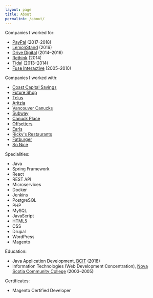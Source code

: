 ```yaml
---
layout: page
title: About
permalink: /about/
---
```


Companies I worked for:

* [PayPal](http://paypal.com) (2017-2018)
* [LemonStand](http://lemonstand.com) (2016)
* [Drive Digital](http://drivedigital.ca) (2014–2016)
* [Rethink](http://rethinkcanada.com) (2014)
* [Tidal](http://tidal.ca) (2013–2014)
* [Fuse Interactive](http://fuseinteractive.ca) (2005–2010)

Companies I worked with:

* [Coast Capital Savings](https://www.coastcapitalsavings.com)
* [Future Shop](http://futureshop.ca)
* [Telus](http://telus.com)
* [Aritzia](http://aritzia.com)
* [Vancouver Canucks](http://canucks.com)
* [Subway](http://subway.com)
* [Canuck Place](http://canuckplace.org)
* [Offsetters](http://offsetters.ca)
* [Earls](http://earls.ca)
* [Ricky's Restaurants](https://gotorickys.com/)
* [Fatburger](http://fatburger.com)
* [So Nice](http://sonice.ca)

Specialities: 

* Java
* Spring Framework
* React
* REST API
* Microservices
* Docker
* Jenkins
* PostgreSQL
* PHP
* MySQL
* JavaScript
* HTML5
* CSS
* Drupal
* WordPress
* Magento

Education: 

* Java Application Development, [BCIT](http://bcit.ca) (2018)
* Information Technologies (Web Development Concentration), [Nova Scotia Community College](http://nscc.ca) (2003–2005)

Certificates:

* Magento Certified Developer
